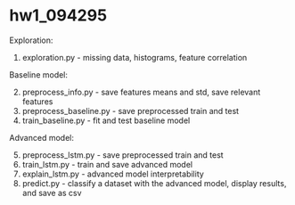 # hw1_094295

Exploration:
1. exploration.py - missing data, histograms, feature correlation

Baseline model:

2. preprocess_info.py - save features means and std, save relevant features
3. preprocess_baseline.py - save preprocessed train and test
4. train_baseline.py - fit and test baseline model

Advanced model:

5. preprocess_lstm.py - save preprocessed train and test
6. train_lstm.py - train and save advanced model
7. explain_lstm.py - advanced model interpretability
8. predict.py - classify a dataset with the advanced model, display results, and save as csv

